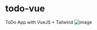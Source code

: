 # todo-vue
ToDo App with VueJS + Tailwind
![image](https://user-images.githubusercontent.com/112669859/189478786-7c1b19af-4be6-45b6-8de1-9aa54766caaa.png)


